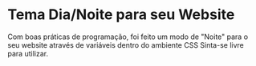 # Tema Dia/Noite para seu Website

Com boas práticas de programação, foi feito um modo de "Noite" para o seu website através de variáveis dentro do ambiente CSS
Sinta-se livre para utilizar.
